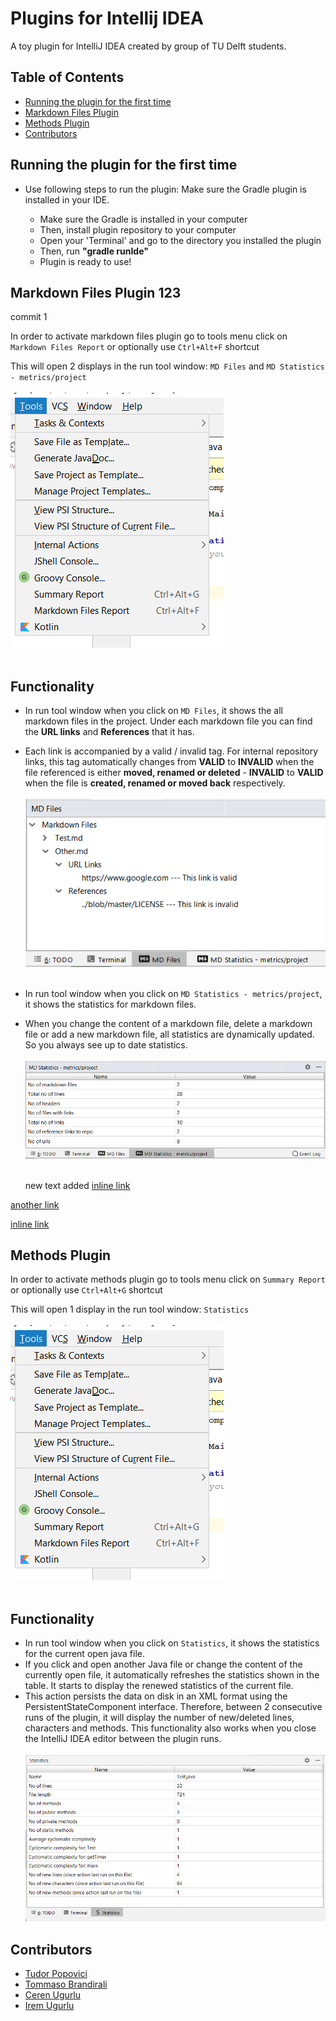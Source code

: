 # Plugins for Intellij IDEA

A toy plugin for IntelliJ IDEA created by group of TU Delft students.

## Table of Contents
* [Running the plugin for the first time](#running-the-plugin-for-the-first-time)
* [Markdown Files Plugin](#markdown-files-plugin)
* [Methods Plugin](#methods-plugin)
* [Contributors](#contributors)

## Running the plugin for the first time
* Use following steps to run the plugin: 
Make sure the Gradle plugin is installed in your IDE.

  * Make sure the Gradle is installed in your computer
  * Then, install plugin repository to your computer
  * Open your 'Terminal' and go to the directory you installed the plugin
  * Then, run **"gradle runIde"**
  * Plugin is ready to use!

## Markdown Files Plugin 123
commit
1

In order to activate markdown files plugin go to tools menu click on `Markdown Files Report` 
or optionally use `Ctrl+Alt+F` shortcut

This will open 2 displays in the run tool window: `MD Files` and `MD Statistics - metrics/project` <br/><br/>
![Image of Tools Menu](images/image1.png)<br/><br/>

## Functionality
- In run tool window when you click on `MD Files`, it shows the all markdown files in the project. Under each markdown file you can find the **URL links** and **References** that it has.<br/>
- Each link is accompanied by a valid / invalid tag. For internal repository links, this tag
automatically changes from **VALID** to **INVALID** when the file referenced is either **moved, renamed or deleted** - **INVALID** to **VALID** when the
file is **created, renamed or moved back** respectively.<br/><br/>
![Image of MD Files](images/image4.png)<br/><br/>
- In run tool window when you click on `MD Statistics - metrics/project`, it shows the statistics for markdown files.<br/>
- When you change the content of a markdown file, delete a markdown file or add a new markdown file, all statistics are dynamically updated. So you always see up to date statistics.<br/><br/>
![Image of MD Statistics](images/image3.png)<br/><br/>





   
   
   
   
   
   
   
   new text added   [inline link](build.gradle#L25)

[another link](https://github.com/tudorpopovici1/demo-plugin-jetbrains-project/blame/master/src/main/java/actions/MarkdownAction.java#L38)


[inline link](build.gradle#L25)

[1]: https://www.jetbrains.com

## Methods Plugin
In order to activate methods plugin go to tools menu
click on `Summary Report` or optionally use `Ctrl+Alt+G` shortcut

This will open 1 display in the run tool window: `Statistics` <br/><br/>
![Image of Tools Menu](images/image1.png)<br/><br/>

## Functionality
- In run tool window when you click on `Statistics`, it shows the statistics for the current open java file.<br/>
- If you click and open another Java file or change the content of the currently open file, it automatically refreshes the statistics shown in the table. It starts to display the renewed statistics of the current file.
- This action persists the data on disk in an XML format using the PersistentStateComponent interface. Therefore, between 2 consecutive runs of the plugin, it will display the number of new/deleted lines, characters and methods. This functionality also works when you close the IntelliJ IDEA editor between the plugin runs.<br/><br/> 
![Image of Statistics](images/image2.png)

## Contributors
* [Tudor Popovici](https://github.com/tudorpopovici1)
* [Tommaso Brandirali](https://github.com/TommasoBrandirali)
* [Ceren Ugurlu](https://github.com/cugurlu)
* [Irem Ugurlu](https://github.com/iremugurlu)
